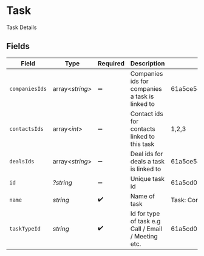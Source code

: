 # Task

Task Details


## Fields

| Field                                                                      | Type                                                                       | Required                                                                   | Description                                                                | Example                                                                    |
| -------------------------------------------------------------------------- | -------------------------------------------------------------------------- | -------------------------------------------------------------------------- | -------------------------------------------------------------------------- | -------------------------------------------------------------------------- |
| `companiesIds`                                                             | array<*string*>                                                            | :heavy_minus_sign:                                                         | Companies ids for companies a task is linked to                            | 61a5ce58c5d4795761045990,61a5ce58c5d4795761045991,61a5ce58c5d4795761045992 |
| `contactsIds`                                                              | array<*int*>                                                               | :heavy_minus_sign:                                                         | Contact ids for contacts linked to this task                               | 1,2,3                                                                      |
| `dealsIds`                                                                 | array<*string*>                                                            | :heavy_minus_sign:                                                         | Deal ids for deals a task is linked to                                     | 61a5ce58c5d4795761045990,61a5ce58c5d4795761045991,61a5ce58c5d4795761045992 |
| `id`                                                                       | *?string*                                                                  | :heavy_minus_sign:                                                         | Unique task id                                                             | 61a5cd07ca1347c82306ad06                                                   |
| `name`                                                                     | *string*                                                                   | :heavy_check_mark:                                                         | Name of task                                                               | Task: Connect with client                                                  |
| `taskTypeId`                                                               | *string*                                                                   | :heavy_check_mark:                                                         | Id for type of task e.g Call / Email / Meeting etc.                        | 61a5cd07ca1347c82306ad09                                                   |